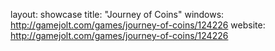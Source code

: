 layout: showcase
title: "Journey of Coins"
windows: http://gamejolt.com/games/journey-of-coins/124226
website: http://gamejolt.com/games/journey-of-coins/124226
